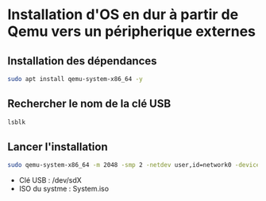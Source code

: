 # Installation d'OS en dur à partir de Qemu vers un péripherique externes

## Installation des dépendances
```Bash
sudo apt install qemu-system-x86_64 -y
```
## Rechercher le nom de la clé USB
```Bash
lsblk
```
## Lancer l'installation
```Bash
sudo qemu-system-x86_64 -m 2048 -smp 2 -netdev user,id=network0 -device rtl8139,netdev=network0 -hda /dev/sdX -cdrom System.iso -boot d
```
* Clé USB : /dev/sdX
* ISO du systme : System.iso
